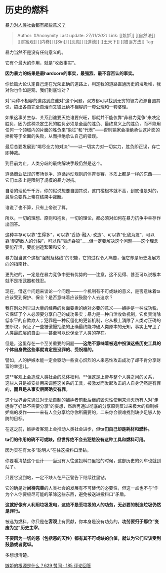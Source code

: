 # 历史的燃料
[暴力对人类社会都有那些意义？](https://www.zhihu.com/question/489491215/answer/2245263020)

> Author: #Anonymity 
> Last update: *27/11/2021* 
> Link: [[嫉妒]] [[自然法]] [[财富观]] [[内卷]] [[Sin]] [[恶魔]] [[道德]] [[王天下]] [[错误方法]]
> Tag:   



暴力当然不是没有任何意义的。

它有个最大的作用，就是“收敛事实”。

**因为暴力的结果是最hardcore的事实，最强烈、最不容否认的事实。**

你长篇大论认定自己走在光荣正确的道路上，判定我的道路直通历史的垃圾堆，我对你也作如是观，我们到底谁对？

对“两种不相容的道路到底谁对”这个问题，双方都可以找到无穷的智力资源自圆其说，搞出各自完全自洽而又彼此绝不相容的一套公理和一套婆理。

如果这事关生存、关系到谁要灭绝谁要兴旺，那就并不能仅靠“非暴力竞争”来决定胜负，因为这种决定生死的胜负必须是全面的胜负、最终意义上的胜负，而不能用任何一个领域内的片面的胜负来“象征”和“代表”——否则输家会拒绝承认这片面的挫折等于全面的失败，从而拒绝承认自己的错误。

最后总要发展到“竭尽全力的对决”——以一切实力对一切实力，胜负即正误，存亡即神裁。

到目前为止，人类分歧的最终解决手段仍然是这个。

遵循商业法规的市场竞争、遵循运动规则的体育竞赛，本质上都是一样的东西——它们本质上是限制了规模的暴力对抗。

自洽的理论千千万，你的假说想要自圆其说，这门槛根本就不高，到底谁是对的，最后总要靠上帝在结果中裁断。

谁说了也不算，只有上帝说了算。

所以，一切的理想、原则和抱负，一切的理论，都必须对如何在暴力抗争中幸存作出回答。

这种幸存可以靠“生得多”，可以靠“妥协-融入-改造”、可以靠“化敌为友”、可以靠“制造敌人的分裂”，可以靠“驱虎吞狼”……但一定要解决这个问题——这个理念要能存活，要能创造繁荣和安全。

暴力担当这个这根“强制及格线”的职能，它的过程令人痛苦，但它却是历史发展方向的指南针。

更先进的，一定是在暴力竞争中更有优势的——注意，这不见得、甚至可以说根本就不是指武器和残忍。

  

现在，借这个问题来谈论一个问题——一个机制有不可或缺的意义，是否意味着ta应该受到保护、保全？是否意味着应该鼓励个人去追求？

我在别处列举过大量的经典的负面要素的绝对必要的意义——嫉妒是一种成功税，它保证了个人必须要分享自己的成功果实；暴力是一种自洽收敛机制，它负责消除低水平的自欺欺人；犯罪是一种反僵化的更新机制，它从根上消除了人类对正确的垄断权，保证了一些被傲慢拒绝的正确最终能冲破人类原本的无知，事实上守卫了人类最底层的自由——甚至可以说保全了人类的存在。

但是，这里存在一个至关重要的问题——**这绝不意味着被选中扮演这些历史工具的个体自身做这些事就肯定是没罪的、受祝福的。**

譬如，人的妒嫉本能一定会驱动一些贪心炽烈的人来恶性攻击成功了却不肯分享财富的幸运儿。

这**客观上会造成人类社会的总体福利，**但这是上帝与整个人类之间的关系，这些人只是被安排用来调整这关系的工具，被激发而发起攻击的人自身仍然是有罪的，**而且是从事实层面确实有罪**。

这个世界会先通过对无法自制的嫉妒者前赴后继的毁灭性使用来消灭所有人对“走运得了好处不需要分享”的妄想，然后再通过彻底的分享原则反过来极大的抑制嫉妒病的发作——一来有人会分享给你你所需要的，二来你会很难找到缺少足够人协防的目标。

在这之前，嫉妒者客观上会推动人类社会进步，但**ta们自己却是耗材和燃料。**

**ta们的作用的确不可或缺，但世界绝不会去犯愁没有这种工具和燃料可用。**

因为实在有太多“聪明人”在往这投料口里钻。

你要看清楚这个设计——当没有人往这投料口里钻的时候，这部历史的列车也就到站了。

只要它没到站，一定不缺人在严正警告下继续往里钻。

它的确是对**尚待完善**的人类社会的发展有不可替代的必要性，但这一点也不与“作为个人你要极尽可能的革除这些东西，避免被送进投料口”矛盾。

**这就好像有人利用垃圾发电，这绝不是丢垃圾的人的功劳，无必要的制造垃圾仍然是罪行。**

被选为燃料，你只是在**客观上**有贡献，你本身是没有功劳的，**功劳要归于那位“变废为宝”历史主宰**。

**不要因为一切的恶（包括恶的天性）都有其不可或缺的价值，就认为它们应该受到鼓励或者宽纵。**

多想想清楚。

  

[嫉妒的根源是什么？629 赞同 · 185 评论回答](https://www.zhihu.com/question/19733748/answer/729055660)